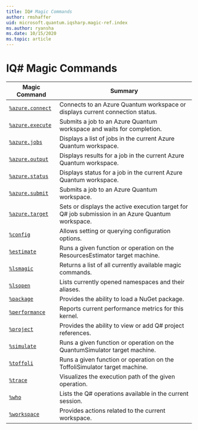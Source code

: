 ```yaml
---
title: IQ# Magic Commands
author: rmshaffer
uid: microsoft.quantum.iqsharp.magic-ref.index
ms.author: ryansha
ms.date: 10/15/2020
ms.topic: article
---
```

# IQ# Magic Commands
| Magic Command | Summary |
|---------------|---------|
| [`%azure.connect`](xref:microsoft.quantum.iqsharp.magic-ref.azure.connect) | Connects to an Azure Quantum workspace or displays current connection status. |
| [`%azure.execute`](xref:microsoft.quantum.iqsharp.magic-ref.azure.execute) | Submits a job to an Azure Quantum workspace and waits for completion. |
| [`%azure.jobs`](xref:microsoft.quantum.iqsharp.magic-ref.azure.jobs) | Displays a list of jobs in the current Azure Quantum workspace. |
| [`%azure.output`](xref:microsoft.quantum.iqsharp.magic-ref.azure.output) | Displays results for a job in the current Azure Quantum workspace. |
| [`%azure.status`](xref:microsoft.quantum.iqsharp.magic-ref.azure.status) | Displays status for a job in the current Azure Quantum workspace. |
| [`%azure.submit`](xref:microsoft.quantum.iqsharp.magic-ref.azure.submit) | Submits a job to an Azure Quantum workspace. |
| [`%azure.target`](xref:microsoft.quantum.iqsharp.magic-ref.azure.target) | Sets or displays the active execution target for Q# job submission in an Azure Quantum workspace. |
| [`%config`](xref:microsoft.quantum.iqsharp.magic-ref.config) | Allows setting or querying configuration options. |
| [`%estimate`](xref:microsoft.quantum.iqsharp.magic-ref.estimate) | Runs a given function or operation on the ResourcesEstimator target machine. |
| [`%lsmagic`](xref:microsoft.quantum.iqsharp.magic-ref.lsmagic) | Returns a list of all currently available magic commands. |
| [`%lsopen`](xref:microsoft.quantum.iqsharp.magic-ref.lsopen) | Lists currently opened namespaces and their aliases. |
| [`%package`](xref:microsoft.quantum.iqsharp.magic-ref.package) | Provides the ability to load a NuGet package. |
| [`%performance`](xref:microsoft.quantum.iqsharp.magic-ref.performance) | Reports current performance metrics for this kernel. |
| [`%project`](xref:microsoft.quantum.iqsharp.magic-ref.project) | Provides the ability to view or add Q# project references. |
| [`%simulate`](xref:microsoft.quantum.iqsharp.magic-ref.simulate) | Runs a given function or operation on the QuantumSimulator target machine. |
| [`%toffoli`](xref:microsoft.quantum.iqsharp.magic-ref.toffoli) | Runs a given function or operation on the ToffoliSimulator target machine. |
| [`%trace`](xref:microsoft.quantum.iqsharp.magic-ref.trace) | Visualizes the execution path of the given operation. |
| [`%who`](xref:microsoft.quantum.iqsharp.magic-ref.who) | Lists the Q# operations available in the current session. |
| [`%workspace`](xref:microsoft.quantum.iqsharp.magic-ref.workspace) | Provides actions related to the current workspace. |
